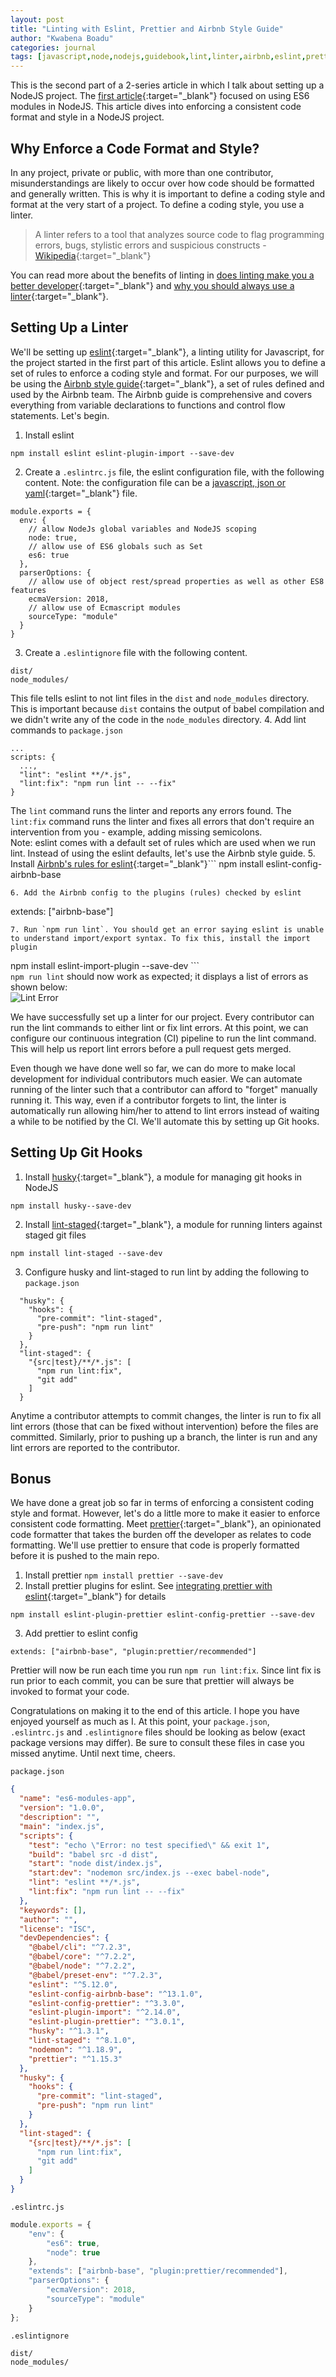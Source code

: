 ```yaml
---
layout: post
title: "Linting with Eslint, Prettier and Airbnb Style Guide"
author: "Kwabena Boadu"
categories: journal
tags: [javascript,node,nodejs,guidebook,lint,linter,airbnb,eslint,prettier,husky]
---
```


This is the second part of a 2-series article in which I talk about setting up a NodeJS project. The [first article](https://biblicalph.github.io/journal/es6-modules-in-nodejs.html){:target="_blank"} focused on using ES6 modules in NodeJS. This article dives into enforcing a consistent code format and style in a NodeJS project.

## Why Enforce a Code Format and Style?
In any project, private or public, with more than one contributor, misunderstandings are likely to occur over how code should be formatted and generally written. This is why it is important to define a coding style and format at the very start of a project. To define a coding style, you use a linter.

> A linter refers to a tool that analyzes source code to flag programming errors, bugs, stylistic errors and suspicious constructs - [Wikipedia](https://en.wikipedia.org/wiki/Lint_(software)){:target="_blank"}

You can read more about the benefits of linting in [does linting make you a better developer](https://medium.com/chingu/does-linting-make-you-a-better-developer-c9c0f382aaf0){:target="_blank"} and [why you should always use a linter](https://medium.com/dailyjs/why-you-should-always-use-a-linter-and-or-pretty-formatter-bb5471115a76){:target="_blank"}.

## Setting Up a Linter
We'll be setting up [eslint](https://eslint.org/){:target="_blank"}, a linting utility for Javascript, for the project started in the first part of this article. 
Eslint allows you to define a set of rules to enforce a coding style and format. For our purposes, we will be using the [Airbnb style guide](https://github.com/airbnb/javascript){:target="_blank"}, a set of rules defined and used by the Airbnb team. The Airbnb guide is comprehensive and covers everything from variable declarations to functions and control flow statements. Let's begin.

1. Install eslint
```
npm install eslint eslint-plugin-import --save-dev
```
2. Create a `.eslintrc.js` file, the eslint configuration file, with the following content. Note: the configuration file can be a [javascript, json or yaml](https://eslint.org/docs/user-guide/configuring){:target="_blank"} file.
```
module.exports = {
  env: {
    // allow NodeJs global variables and NodeJS scoping
    node: true,
    // allow use of ES6 globals such as Set
    es6: true
  },
  parserOptions: {
    // allow use of object rest/spread properties as well as other ES8 features
    ecmaVersion: 2018,
    // allow use of Ecmascript modules
    sourceType: "module"
  }
}
```
3. Create a `.eslintignore` file with the following content.
```
dist/
node_modules/
```
This file tells eslint to not lint files in the `dist` and `node_modules` directory. This is important because `dist` contains the output of babel compilation and we didn't write any of the code in the `node_modules` directory.
4. Add lint commands to `package.json`
```
...
scripts: {
  ...,
  "lint": "eslint **/*.js",
  "lint:fix": "npm run lint -- --fix"
}
```
The `lint` command runs the linter and reports any errors found. The `lint:fix` command runs the linter and fixes all errors that don't require an intervention from you - example, adding missing semicolons. <br/>Note: eslint comes with a default set of rules which are used when we run lint. Instead of using the eslint defaults, let's use the Airbnb style guide.
5. Install [Airbnb's rules for eslint](https://github.com/airbnb/javascript){:target="_blank"}```
npm install eslint-config-airbnb-base
```
6. Add the Airbnb config to the plugins (rules) checked by eslint
```
extends: ["airbnb-base"]
```
7. Run `npm run lint`. You should get an error saying eslint is unable to understand import/export syntax. To fix this, install the import plugin
```
npm install eslint-import-plugin --save-dev
``` <br/>`npm run lint` should now work as expected; it displays a list of errors as shown below: <br/>![Lint Error](../assets/img/lint-error-1.png "Lint Error")

We have successfully set up a linter for our project. Every contributor can run the lint commands to either lint or fix lint errors. At this point, we can configure our continuous integration (CI) pipeline to run the lint command. This will help us report lint errors before a pull request gets merged.

Even though we have done well so far, we can do more to make local development for individual contributors much easier. 
We can automate running of the linter such that a contributor can afford to "forget" manually running it. This way, even if a contributor forgets to lint, the linter is automatically run allowing him/her to attend to lint errors instead of waiting a while to be notified by the CI. We'll automate this by setting up Git hooks.

## Setting Up Git Hooks
1. Install [husky](https://www.npmjs.com/package/husky){:target="_blank"}, a module for managing git hooks in NodeJS
```
npm install husky--save-dev
```
2. Install [lint-staged](https://www.npmjs.com/package/lint-staged){:target="_blank"}, a module for running linters against staged git files
```
npm install lint-staged --save-dev
```
3. Configure husky and lint-staged to run lint by adding the following to `package.json`
```
  "husky": {
    "hooks": {
      "pre-commit": "lint-staged",
      "pre-push": "npm run lint"
    }
  },
  "lint-staged": {
    "{src|test}/**/*.js": [
      "npm run lint:fix",
      "git add"
    ]
  }
```
Anytime a contributor attempts to commit changes, the linter is run to fix all lint errors (those that can be fixed without intervention) before the files are  committed. Similarly, prior to pushing up a branch, the linter is run and any lint errors are reported to the contributor.

## Bonus
We have done a great job so far in terms of enforcing a consistent coding style and format. However, let's do a little more to make it easier to enforce consistent code formatting. Meet [prettier](https://prettier.io/docs/en/index.html){:target="_blank"}, an opinionated code formatter that takes the burden off the developer as relates to code formatting. We'll use prettier to ensure that code is properly formatted before it is pushed to the main repo.

1. Install prettier
`npm install prettier --save-dev`
2. Install prettier plugins for eslint. See [integrating prettier with eslint](https://prettier.io/docs/en/eslint.html){:target="_blank"} for details
```
npm install eslint-plugin-prettier eslint-config-prettier --save-dev
```
3. Add prettier to eslint config
```
extends: ["airbnb-base", "plugin:prettier/recommended"]
```

Prettier will now be run each time you run `npm run lint:fix`. Since lint fix is run prior to each commit, you can be sure that prettier will always be invoked to format your code.

Congratulations on making it to the end of this article. I hope you have enjoyed yourself as much as I. At this point, your `package.json`, `.eslintrc.js` and `.eslintignore` files should be looking as below (exact package versions may differ). Be sure to consult these files in case you missed anytime. Until next time, cheers.

`package.json` 
```json
{
  "name": "es6-modules-app",
  "version": "1.0.0",
  "description": "",
  "main": "index.js",
  "scripts": {
    "test": "echo \"Error: no test specified\" && exit 1",
    "build": "babel src -d dist",
    "start": "node dist/index.js",
    "start:dev": "nodemon src/index.js --exec babel-node",
    "lint": "eslint **/*.js",
    "lint:fix": "npm run lint -- --fix"
  },
  "keywords": [],
  "author": "",
  "license": "ISC",
  "devDependencies": {
    "@babel/cli": "^7.2.3",
    "@babel/core": "^7.2.2",
    "@babel/node": "^7.2.2",
    "@babel/preset-env": "^7.2.3",
    "eslint": "^5.12.0",
    "eslint-config-airbnb-base": "^13.1.0",
    "eslint-config-prettier": "^3.3.0",
    "eslint-plugin-import": "^2.14.0",
    "eslint-plugin-prettier": "^3.0.1",
    "husky": "^1.3.1",
    "lint-staged": "^8.1.0",
    "nodemon": "^1.18.9",
    "prettier": "^1.15.3"
  },
  "husky": {
    "hooks": {
      "pre-commit": "lint-staged",
      "pre-push": "npm run lint"
    }
  },
  "lint-staged": {
    "{src|test}/**/*.js": [
      "npm run lint:fix",
      "git add"
    ]
  }
}
```
`.eslintrc.js`
```js
module.exports = {
    "env": {
        "es6": true,
        "node": true
    },
    "extends": ["airbnb-base", "plugin:prettier/recommended"],
    "parserOptions": {
        "ecmaVersion": 2018,
        "sourceType": "module"
    }
};
```
`.eslintignore`
```
dist/
node_modules/
```